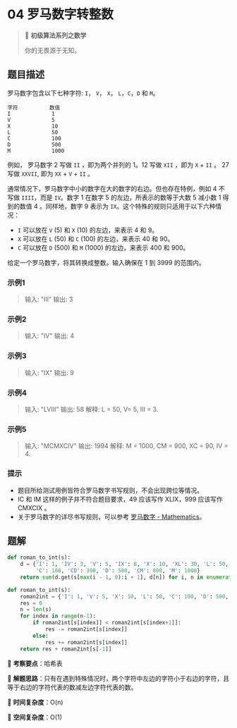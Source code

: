 # 04 罗马数字转整数

> 🌈 **初级算法系列之数学**
>
> 你的无畏源于无知。

## 题目描述

罗马数字包含以下七种字符: `I`， `V`， `X`， `L`，`C`，`D` 和 `M`。

```shell
字符          数值
I             1
V             5
X             10
L             50
C             100
D             500
M             1000
```

例如， 罗马数字 2 写做 `II` ，即为两个并列的 1。12 写做 `XII` ，即为 `X` + `II` 。 27 写做 `XXVII`, 即为 `XX` + `V` + `II` 。

通常情况下，罗马数字中小的数字在大的数字的右边。但也存在特例，例如 4 不写做 `IIII`，而是 `IV`。数字 1 在数字 5 的左边，所表示的数等于大数 5 减小数 1 得到的数值 4 。同样地，数字 9 表示为 `IX`。这个特殊的规则只适用于以下六种情况：

- `I` 可以放在 `V` (5) 和 `X` (10) 的左边，来表示 4 和 9。
- `X` 可以放在 `L` (50) 和 `C` (100) 的左边，来表示 40 和 90。
- `C` 可以放在 `D` (500) 和 `M` (1000) 的左边，来表示 400 和 900。

给定一个罗马数字，将其转换成整数。输入确保在 1 到 3999 的范围内。

### 示例1

> 输入: "III"
> 输出: 3

### 示例2

> 输入: "IV"
> 输出: 4

### 示例3

> 输入: "IX"
> 输出: 9

### 示例4

> 输入: "LVIII"
> 输出: 58
> 解释: L = 50, V= 5, III = 3.

### 示例5

> 输入: "MCMXCIV"
> 输出: 1994
> 解释: M = 1000, CM = 900, XC = 90, IV = 4.

### 提示

- 题目所给测试用例皆符合罗马数字书写规则，不会出现跨位等情况。
- IC 和 IM 这样的例子并不符合题目要求，49 应该写作 XLIX，999 应该写作 CMXCIX 。
- 关于罗马数字的详尽书写规则，可以参考 [罗马数字 - Mathematics](https://b2b.partcommunity.com/community/knowledge/zh_CN/detail/10753/罗马数字#knowledge_article)。

## 题解

```python
def roman_to_int(s):
    d = {'I': 1, 'IV': 3, 'V': 5, 'IX': 8, 'X': 10, 'XL': 30, 'L': 50, 'XC': 80,
         'C': 100, 'CD': 300, 'D': 500, 'CM': 800, 'M': 1000}
    return sum(d.get(s[max(i - 1, 0):i + 1], d[n]) for i, n in enumerate(s))
```

```python
def roman_to_int(s):
    roman2int = {'I': 1, 'V': 5, 'X': 10, 'L': 50, 'C': 100, 'D': 500, 'M': 1000}
    res = 0
    n = len(s)
    for index in range(n-1):
        if roman2int[s[index]] < roman2int[s[index+1]]:
            res -= roman2int[s[index]]
        else:
            res += roman2int[s[index]]
    return res + roman2int[s[-1]]
```

🍥 **考察要点**：哈希表

🍬 **解题思路**：只有在遇到特殊情况时，两个字符中左边的字符小于右边的字符，且等于右边的字符代表的数减左边字符代表的数。

🍉 **时间复杂度**：O(n)

🍭 **空间复杂度**：O(1)
